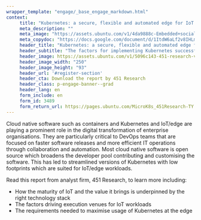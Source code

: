 ```yaml
---
wrapper_template: "engage/_base_engage_markdown.html"
context:
     title: "Kubernetes: a secure, flexible and automated edge for IoT developers"
     meta_description: ""
     meta_image: "https://assets.ubuntu.com/v1/4da9888c-Embedded+social+media+banner.jpg"
     meta_copydoc: "https://docs.google.com/document/d/1ItdW6aLf2v8IHLm8jgEIgtWHK0Tqa9aUkUIDFUePaIE/edit?folder=1rF2Gs2cuI0Z4cRWOgfksFTjrQpY-w34z"
     header_title: "Kubernetes: a secure, flexible and automated edge for IoT developers"
     header_subtitle: "The factors for implementing Kubernetes successfully at the edge"
     header_image: https://assets.ubuntu.com/v1/5096c143-451-research-vector-white-logo.svg
     header_image_width: "250"
     header_image_height: "93"
     header_url: '#register-section'
     header_cta: Download the report by 451 Research
     header_class: p-engage-banner--grad
     header_lang: en
     form_include: en
     form_id: 3489
     form_return_url: https://pages.ubuntu.com/MicroK8s_451Research-TY.html
---
```


Cloud native software such as containers and Kubernetes and IoT/edge are playing a prominent role in the digital transformation of enterprise organisations. They are particularly critical to DevOps teams that are focused on faster software releases and more efficient IT operations through collaboration and automation. Most cloud native software is open source which broadens the developer pool contributing and customising the software. This has led to streamlined versions of Kubernetes with low footprints which are suited for IoT/edge workloads.

Read this report from analyst firm, 451 Research, to learn more including:  

- How the maturity of IoT and the value it brings is underpinned by the right technology stack
- The factors driving execution venues for IoT workloads
- The requirements needed to maximise usage of Kubernetes at the edge
